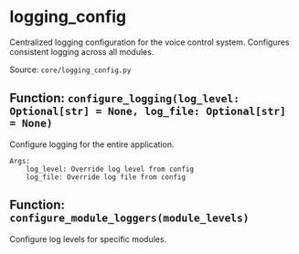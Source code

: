 # logging_config

Centralized logging configuration for the voice control system.
Configures consistent logging across all modules.

Source: `core/logging_config.py`

## Function: `configure_logging(log_level: Optional[str] = None, log_file: Optional[str] = None)`

Configure logging for the entire application.
    
    Args:
        log_level: Override log level from config
        log_file: Override log file from config

## Function: `configure_module_loggers(module_levels)`

Configure log levels for specific modules.

